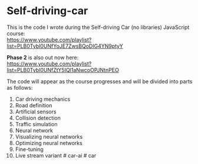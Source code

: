 # Self-driving-car

This is the code I wrote during the Self-driving Car (no libraries) JavaScript course:  
https://www.youtube.com/playlist?list=PLB0Tybl0UNfYoJE7ZwsBQoDIG4YN9ptyY

**Phase 2** is also out now here:  
https://www.youtube.com/playlist?list=PLB0Tybl0UNfZtY5IQl1aNwcoOPJNtnPEO
  
The code will appear as the course progresses and will be divided into parts as follows:
  1. Car driving mechanics
  2. Road definition
  3. Artificial sensors
  4. Collision detection
  5. Traffic simulation
  6. Neural network
  7. Visualizing neural networks
  8. Optimizing neural networks
  9. Fine-tuning
  10. Live stream variant
#   c a r - a i  
 #   c a r  
 